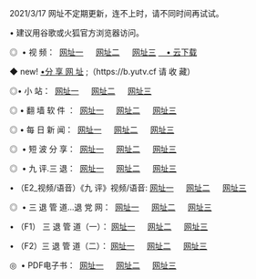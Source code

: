 <p>2021/3/17  网址不定期更新，连不上时，请不同时间再试试。
<p>• 建议用谷歌或火狐官方浏览器访问。
<p>◎  • 视 频： 
<a href="http://hgp.guitarhaven.com/" target="_blank">网址一</a> 　 
<a href="http://hsl.guitarhaven.com/" target="_blank">网址二</a> 　 
<a href="http://hsl.guitarhaven.com/b.html" target="_blank">网址三</a>
<a href="https://yadi.sk/d/d0sUeAOpal3njw" target="_blank">　• 云下载 </a></p>
<p>◆ new! <a href="http://hpl.guitarhaven.com/a.html">•分 享 网 址</a> ;（https://b.yutv.cf 请 收 藏） </p>

<p>◎•  小 站：  
<a href="http://hgp.guitarhaven.com/f.html" target="_blank">网址一</a> 　 
<a href="http://hsl.guitarhaven.com/h.html" target="_blank">网址二</a> 　 
<a href="http://hsl.guitarhaven.com/k/" target="_blank">网址三</a></p><p>

<p>◎  • 翻 墙 软 件 ：  
<a href="http://hgp.guitarhaven.com/ff/" target="_blank">网址一</a> 　 
<a href="http://hsl.guitarhaven.com/s/read/a1_nd.html" target="_blank">网址二</a> 　 
<a href="http://hsl.guitarhaven.com/ff/index.html" target="_blank">网址三</a></p>
<p>◎  • 每 日 新 闻：  
<a href="http://hgp.guitarhaven.com/day/" target="_blank">网址一</a> 　 
<a href="http://hsl.guitarhaven.com/day/" target="_blank">网址二</a> 　 
<a href="http://hsl.guitarhaven.com/day/index.html" target="_blank">网址三</a></p>
<p>◎   • 短 波 分 享：  
<a href="http://hgp.guitarhaven.com/h/" target="_blank">网址一</a> 　 
<a href="http://hsl.guitarhaven.com/h/" target="_blank">网址二</a> 　 
<a href="http://hsl.guitarhaven.com/h/index.html" target="_blank">网址三</a></p>
<p>◎   • 九 评.三 退：  
<a href="http://hgp.guitarhaven.com/t/" target="_blank">网址一</a> 　 
<a href="http://hsl.guitarhaven.com/v2/index.html" target="_blank">网址二</a> 　 
<a href="http://hsl.guitarhaven.com/tt/index.html" target="_blank">网址三</a> 　</p>
<p>  • （E2_视频/语音）《九 评》视频/语音: 
<a href="http://hgp.guitarhaven.com/7738.html" target="_blank">网址一</a> 　 
<a href="http://hsl.guitarhaven.com/7614.html" target="_blank">网址二</a> 　 
<a href="http://hsl.guitarhaven.com/7633.html" target="_blank">网址三</a></p>
<p>◎   • 三 退 管 道...退 党 网：  
<a href="http://hgp.guitarhaven.com/go/td1.html" target="_blank">网址一</a> 　 
<a href="http://hsl.guitarhaven.com/go/td2.html" target="_blank">网址二</a> 　 
<a href="http://hsl.guitarhaven.com/go/td3.html" target="_blank">网址三</a></p>
<p>  • （F1） 三 退 管 道（一）： 
<a href="http://hgp.guitarhaven.com/dd/" target="_blank">网址一</a> 　 
<a href="http://hsl.guitarhaven.com/s/read/a1_tdx.html" target="_blank">网址二</a> 　 
<a href="http://hsl.guitarhaven.com/dd/" target="_blank">网址三</a></p>
<p>  • （F2）三 退 管 道（二）： 
<a href="http://hsl.guitarhaven.com/d/" target="_blank">网址一</a> 　 
<a href="http://hgp.guitarhaven.com/d/index.html" target="_blank">网址二</a> 　 
<a href="http://hsl.guitarhaven.com/d/" target="_blank">网址三</a></p>
<p>◎   • PDF电子书：  
<a href="http://hgp.guitarhaven.com/p/" target="_blank">网址一</a> 　 
<a href="http://hsl.guitarhaven.com/p/index.html" target="_blank">网址二</a> 　 
<a href="http://hsl.guitarhaven.com/p/" target="_blank">网址三</a></p>
